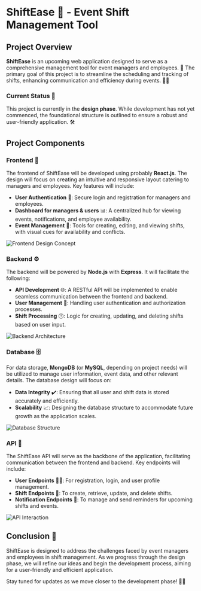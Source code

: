 # ShiftEase 🌟 - Event Shift Management Tool

## Project Overview

**ShiftEase** is an upcoming web application designed to serve as a comprehensive management tool for event managers and employees. 🎉 The primary goal of this project is to streamline the scheduling and tracking of shifts, enhancing communication and efficiency during events. 📅✨

### Current Status 🚧

This project is currently in the **design phase**. While development has not yet commenced, the foundational structure is outlined to ensure a robust and user-friendly application. 🛠️

## Project Components

### Frontend 🎨

The frontend of ShiftEase will be developed using probably **React.js**. The design will focus on creating an intuitive and responsive layout catering to managers and employees. Key features will include:

- **User Authentication** 🔐: Secure login and registration for managers and employees.
- **Dashboard for managers & users** 📊: A centralized hub for viewing events, notifications, and employee availability.
- **Event Management** 🔄: Tools for creating, editing, and viewing shifts, with visual cues for availability and conflicts.

![Frontend Design Concept](https://via.placeholder.com/800x400.png?text=Frontend+Design+Concept)

### Backend ⚙️

The backend will be powered by **Node.js** with **Express**. It will facilitate the following:

- **API Development** 🌐: A RESTful API will be implemented to enable seamless communication between the frontend and backend.
- **User Management** 👥: Handling user authentication and authorization processes.
- **Shift Processing** 🕒: Logic for creating, updating, and deleting shifts based on user input.

![Backend Architecture](https://via.placeholder.com/800x400.png?text=Backend+Architecture)

### Database 🗄️

For data storage, **MongoDB** (or **MySQL**, depending on project needs) will be utilized to manage user information, event data, and other relevant details. The database design will focus on:

- **Data Integrity** ✔️: Ensuring that all user and shift data is stored accurately and efficiently.
- **Scalability** 📈: Designing the database structure to accommodate future growth as the application scales.

![Database Structure](https://via.placeholder.com/800x400.png?text=Database+Structure)

### API 📡

The ShiftEase API will serve as the backbone of the application, facilitating communication between the frontend and backend. Key endpoints will include:

- **User Endpoints** 🧑‍💻: For registration, login, and user profile management.
- **Shift Endpoints** 📅: To create, retrieve, update, and delete shifts.
- **Notification Endpoints** 🔔: To manage and send reminders for upcoming shifts and events.

![API Interaction](https://via.placeholder.com/800x400.png?text=API+Interaction)

## Conclusion 🚀

ShiftEase is designed to address the challenges faced by event managers and employees in shift management. As we progress through the design phase, we will refine our ideas and begin the development process, aiming for a user-friendly and efficient application.

Stay tuned for updates as we move closer to the development phase! 🔔👀
